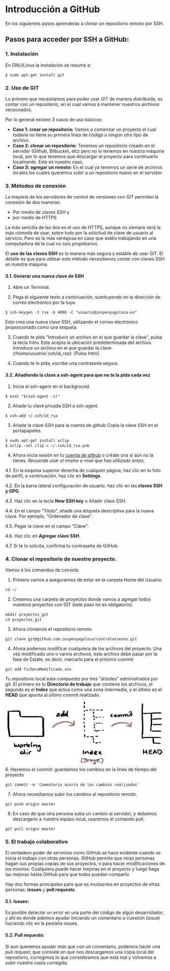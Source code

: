 # Introducción a GitHub
En los siguientes pasos aprenderás a clonar un repositorio remoto por SSH.

## Pasos para acceder por SSH a GitHub:
### 1. Instalación
En GNU/Linux la instalación se resume a:
```
$ sudo apt-get install git
```
### 2. Uso de GIT
Lo primero que necesitamos para poder usar GIT de manera distribuida, es contar con un repositorio, en el cual vamos a mantener nuestros archivos versionados.

Por lo general existen 3 casos de uso básicos:
* **Caso 1: crear un repositorio:** Vamos a comenzar un proyecto el cual todavía no tiene su primera línea de código o ningún otro tipo de archivo.
* **Caso 2: clonar un repositorio:** Tenemos un repositorio creado en el servidor (Github, Bitbucket, etc) pero no lo tenemos en nuestra máquina local, por lo que tenemos que descargar el proyecto para continuarlo localmente. Este es nuestro caso.
* **Caso 3: agregar un remoto:** En el cual ya tenemos un serie de archivos locales los cuales queremos subir a un repositorio nuevo en el servidor.

### 3. Métodos de conexión
La mayoría de los servidores de control de versiones con GIT permiten la conexión de dos maneras:
* Por medio de claves SSH y
* por medio de HTTPS

La más sencilla de las dos es el uso de HTTPS, aunque no siempre será la más cómoda de usar, sobre todo por la solicitud de clave de usuario al servicio. Pero es la más ventajosa en caso que estéis trabajando en una computadora de la cual no sois
propietarios.

El **uso de las claves SSH** es la manera más segura y estable de usar GIT. El detalle es que para utilizar este método necesitamos contar con claves SSH en nuestra máquina.

#### 3.1. Generar una nueva clave de SSH
1. Abre un Terminal.

2. Pega el siguiente texto a continuación, sustituyendo en la dirección de correo electrónico por la tuya.
```
$ ssh-keygen -t rsa -b 4096 -C "usuario@iespenyagolosa.es"
```
Esto crea una nueva clave SSH, utilizando el correo electrónico proporcionado como una etiqueta.

3. Cuando te pida "Introducir un archivo en el que guardar la clave", pulsa la tecla Intro. Este acepta la ubicación predeterminada del archivo.
Introduce un archivo en el que guardar la clave *(/home/usuario/.ssh/id_rsa)*: [Pulsa Intro]

4. Cuando te lo pida, escribe una contraseña segura.

#### 3.2. Añadiendo la clave a ssh-agent para que no te la pida cada vez

1. Inicia el ssh-agent en el background.

```
$ eval "$(ssh-agent -s)"
```

2. Añade tu clave privada SSH a ssh-agent.

```
$ ssh-add ~/.ssh/id_rsa
```

3. Añade la clave SSH para la cuenta de github
Copia la clave SSH en el portapapeles.

```
$ sudo apt-get install xclip
$ xclip -sel clip < ~/.ssh/id_rsa.pub
```

4. Ahora inicia sesión en tu [cuenta de github](https://www.github.com) o créate una si aún no la tienes. *Recuerda usar el mismo e-mail que has utilizado antes.*

  4.1. En la esquina superior derecha de cualquier página, haz clic en tu foto de perfil, a continuación, haz clic en **Settings**.

  4.2. En la barra lateral configuración de usuario, haz clic en las **claves SSH y GPG**.

  4.3. Haz clic en la tecla **New SSH key** o Añadir clave SSH.

  4.4. En el campo "Título", añade una etiqueta descriptiva para la nueva clave. Por ejemplo, “Ordenador de clase”.

  4.5. Pegar la clave en el campo "Clave".

  4.6. Haz clic en **Agregar clave SSH**.

  4.7. Si te lo solicita, confirma tu contraseña de GitHub.

### 4. Clonar el repositorio de nuestro proyecto.

Vamos a los comandos de consola:

1. Primero vamos a asegurarnos de estar en la carpeta Home del Usuario.
```
cd ~/
```

2. Creamos una carpeta de proyectos donde vamos a agregar todos nuestros proyectos con GIT (este paso no es obligatorio).
```
mkdir proyectos_git
cd proyectos_git
```
3. Ahora clonamos el repositorio remoto.
```
git clone git@github.com:iespenyagolosa/controlaccesos.git
```
4. Ahora podemos modificar cualquiera de los archivos del proyecto. Una vez modificado uno o varios archivos, este archivo debe pasar por la fase de Estate, es decir, marcarlo para el próximo commit
```
git add ficheroModificado.xxx
```
Tu repositorio local esta compuesto por tres "árboles" administrados por git. El primero es tu **Directorio de trabajo** que contiene los archivos, el segundo es el **Index** que actua como una zona intermedia, y el último es el **HEAD** que apunta al último commit realizado.
![Arboles del repositorio local](img/trees.png)
6. Hacemos el commit: guardamos los cambios en la línea de tiempo del proyecto
```
git commit -m 'Comentario acerca de los cambios realizados'
```
7. Ahora necesitamos subir los cambios al repositorio remoto.
```
git push origin master
```
8. En caso de que otra persona suba un cambio al servidor, y debamos descargarlo a nuestro equipo local, usaremos el comando pull.
```
git pull origin master
```

### 5. El trabajo colaborativo
El verdadero poder de servicios como GitHub se hace evidente cuando se inicia el trabajo con otras personas. GitHub permite que otras personas hagan sus propias copias de sus proyectos, o para hacer modificaciones de los mismos. Cualquiera puede hacer mejoras en el proyecto y luego haga las mejoras hasta GitHub para que todos puedan compartir.

Hay dos formas principales para que os involucreis en proyectos de otras personas: **issues** y **pull requests**.
#### 5.1. Issues:
Es posible detectar un error en una parte del código de algún desarrollador, y ahí es donde pdemos ayudar iniciando un comentario o cuestión (issue) haciendo clic en la pestaña issues.

#### 5.2. Pull requests:
Si aun queremos ayudar más que con un comentario, podemos hacer una pull request, que consiste en que nos descargamos una copia local del repositorio, corregimos lo que consideramos que está mal y volvemos a subir nuestra copia corregida.
